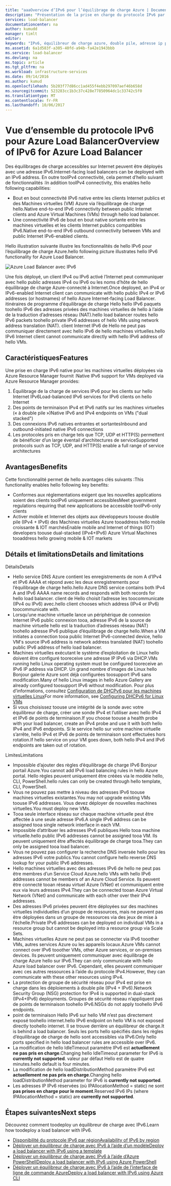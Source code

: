 ```yaml
---
title: "aaaOverview d’IPv6 pour l’équilibrage de charge Azure | Documents Microsoft"
description: "Présentation de la prise en charge du protocole IPv6 par Azure Load Balancer et les machines virtuelles à charge équilibrée."
services: load-balancer
documentationcenter: na
author: kumudd
manager: timlt
editor: 
keywords: "IPv6, équilibreur de charge azure, double pile, adresse ip publique, ipv6 natif, mobile, iot"
ms.assetid: 6a1d583f-a305-40fd-a94b-fa42e1943bbb
ms.service: load-balancer
ms.devlang: na
ms.topic: article
ms.tgt_pltfrm: na
ms.workload: infrastructure-services
ms.date: 09/14/2016
ms.author: kumud
ms.openlocfilehash: 5b203f77d86cc1ad455f4ebb297097aef46b658d
ms.sourcegitcommit: 523283cc1b3c37c428e77850964dc1c33742c5f0
ms.translationtype: MT
ms.contentlocale: fr-FR
ms.lasthandoff: 10/06/2017
---
```

# <a name="overview-of-ipv6-for-azure-load-balancer"></a><span data-ttu-id="ec587-104">Vue d’ensemble du protocole IPv6 pour Azure Load Balancer</span><span class="sxs-lookup"><span data-stu-id="ec587-104">Overview of IPv6 for Azure Load Balancer</span></span>

<span data-ttu-id="ec587-105">Des équilibrages de charge accessibles sur Internet peuvent être déployés avec une adresse IPv6.</span><span class="sxs-lookup"><span data-stu-id="ec587-105">Internet-facing load balancers can be deployed with an IPv6 address.</span></span> <span data-ttu-id="ec587-106">En outre tooIPv4 connectivité, cela permet d’hello suivant de fonctionnalités :</span><span class="sxs-lookup"><span data-stu-id="ec587-106">In addition tooIPv4 connectivity, this enables hello following capabilities:</span></span>

* <span data-ttu-id="ec587-107">Bout en bout connectivité IPv6 native entre les clients Internet publics et des Machines virtuelles (VM) Azure via l’équilibrage de charge hello.</span><span class="sxs-lookup"><span data-stu-id="ec587-107">Native end-to-end IPv6 connectivity between public Internet clients and Azure Virtual Machines (VMs) through hello load balancer.</span></span>
* <span data-ttu-id="ec587-108">Une connectivité IPv6 de bout en bout native sortante entre les machines virtuelles et les clients Internet publics compatibles IPv6.</span><span class="sxs-lookup"><span data-stu-id="ec587-108">Native end-to-end IPv6 outbound connectivity between VMs and public Internet IPv6-enabled clients.</span></span>

<span data-ttu-id="ec587-109">Hello illustration suivante illustre les fonctionnalités de hello IPv6 pour l’équilibrage de charge Azure.</span><span class="sxs-lookup"><span data-stu-id="ec587-109">hello following picture illustrates hello IPv6 functionality for Azure Load Balancer.</span></span>

![Azure Load Balancer avec IPv6](./media/load-balancer-ipv6-overview/load-balancer-ipv6.png)

<span data-ttu-id="ec587-111">Une fois déployé, un client IPv4 ou IPv6 activé l’Internet peut communiquer avec hello public adresses IPv4 ou IPv6 ou les noms d’hôte de hello équilibrage de charge Azure-connecté à Internet.</span><span class="sxs-lookup"><span data-stu-id="ec587-111">Once deployed, an IPv4 or IPv6-enabled Internet client can communicate with hello public IPv4 or IPv6 addresses (or hostnames) of hello Azure Internet-facing Load Balancer.</span></span> <span data-ttu-id="ec587-112">itinéraires de programme d’équilibrage de charge Hello hello IPv6 paquets toohello IPv6 des adresses privées des machines virtuelles de hello à l’aide de la traduction d’adresses réseau (NAT).</span><span class="sxs-lookup"><span data-stu-id="ec587-112">hello load balancer routes hello IPv6 packets toohello private IPv6 addresses of hello VMs using network address translation (NAT).</span></span> <span data-ttu-id="ec587-113">client Internet IPv6 de Hello ne peut pas communiquer directement avec hello IPv6 de hello machines virtuelles.</span><span class="sxs-lookup"><span data-stu-id="ec587-113">hello IPv6 Internet client cannot communicate directly with hello IPv6 address of hello VMs.</span></span>

## <a name="features"></a><span data-ttu-id="ec587-114">Caractéristiques</span><span class="sxs-lookup"><span data-stu-id="ec587-114">Features</span></span>

<span data-ttu-id="ec587-115">Une prise en charge IPv6 native pour les machines virtuelles déployées via Azure Resource Manager fournit :</span><span class="sxs-lookup"><span data-stu-id="ec587-115">Native IPv6 support for VMs deployed via Azure Resource Manager provides:</span></span>

1. <span data-ttu-id="ec587-116">Équilibrage de la charge de services IPv6 pour les clients sur hello Internet IPv6</span><span class="sxs-lookup"><span data-stu-id="ec587-116">Load-balanced IPv6 services for IPv6 clients on hello Internet</span></span>
2. <span data-ttu-id="ec587-117">Des points de terminaison IPv4 et IPv6 natifs sur les machines virtuelles (« à double pile »)</span><span class="sxs-lookup"><span data-stu-id="ec587-117">Native IPv6 and IPv4 endpoints on VMs ("dual stacked")</span></span>
3. <span data-ttu-id="ec587-118">Des connexions IPv6 natives entrantes et sortantes</span><span class="sxs-lookup"><span data-stu-id="ec587-118">Inbound and outbound-initiated native IPv6 connections</span></span>
4. <span data-ttu-id="ec587-119">Les protocoles pris en charge tels que TCP, UDP et HTTP(S) permettent de bénéficier d’un large éventail d’architectures de service</span><span class="sxs-lookup"><span data-stu-id="ec587-119">Supported protocols such as TCP, UDP, and HTTP(S) enable a full range of service architectures</span></span>

## <a name="benefits"></a><span data-ttu-id="ec587-120">Avantages</span><span class="sxs-lookup"><span data-stu-id="ec587-120">Benefits</span></span>

<span data-ttu-id="ec587-121">Cette fonctionnalité permet de hello avantages clés suivants :</span><span class="sxs-lookup"><span data-stu-id="ec587-121">This functionality enables hello following key benefits:</span></span>

* <span data-ttu-id="ec587-122">Conformes aux réglementations exigent que les nouvelles applications soient des clients tooIPv6 uniquement accessibles</span><span class="sxs-lookup"><span data-stu-id="ec587-122">Meet government regulations requiring that new applications be accessible tooIPv6-only clients</span></span>
* <span data-ttu-id="ec587-123">Activer mobile et Internet des objets aux développeurs toouse double pile (IPv4 + IPv6) des Machines virtuelles Azure tooaddress hello mobile croissante & IOT marchés</span><span class="sxs-lookup"><span data-stu-id="ec587-123">Enable mobile and Internet of things (IOT) developers toouse dual-stacked (IPv4+IPv6) Azure Virtual Machines tooaddress hello growing mobile & IOT markets</span></span>

## <a name="details-and-limitations"></a><span data-ttu-id="ec587-124">Détails et limitations</span><span class="sxs-lookup"><span data-stu-id="ec587-124">Details and limitations</span></span>

<span data-ttu-id="ec587-125">Détails</span><span class="sxs-lookup"><span data-stu-id="ec587-125">Details</span></span>

* <span data-ttu-id="ec587-126">Hello service DNS Azure contient les enregistrements de nom A d’IPv4 et IPv6 AAAA et répond avec les deux enregistrements pour l’équilibrage de charge hello.</span><span class="sxs-lookup"><span data-stu-id="ec587-126">hello Azure DNS service contains both IPv4 A and IPv6 AAAA name records and responds with both records for hello load balancer.</span></span> <span data-ttu-id="ec587-127">client de Hello choisit l’adresse les toocommunicate (IPv4 ou IPv6) avec.</span><span class="sxs-lookup"><span data-stu-id="ec587-127">hello client chooses which address (IPv4 or IPv6) toocommunicate with.</span></span>
* <span data-ttu-id="ec587-128">Lorsqu’une machine virtuelle lance un périphérique de connexion Internet IPv6 public connexion tooa, adresse IPv6 de la source de machine virtuelle hello est la traduction d’adresses réseau (NAT) toohello adresse IPv6 publique d’équilibrage de charge hello.</span><span class="sxs-lookup"><span data-stu-id="ec587-128">When a VM initiates a connection tooa public Internet IPv6-connected device, hello VM's source IPv6 address is network address translated (NAT) toohello public IPv6 address of hello load balancer.</span></span>
* <span data-ttu-id="ec587-129">Machines virtuelles exécutant le système d’exploitation de Linux hello doivent être configuré tooreceive une adresse IP IPv6 via DHCP.</span><span class="sxs-lookup"><span data-stu-id="ec587-129">VMs running hello Linux operating system must be configured tooreceive an IPv6 IP address via DHCP.</span></span> <span data-ttu-id="ec587-130">Un grand nombre d’images de Linux hello Bonjour galerie Azure sont déjà configurées toosupport IPv6 sans modification.</span><span class="sxs-lookup"><span data-stu-id="ec587-130">Many of hello Linux images in hello Azure Gallery are already configured toosupport IPv6 without modification.</span></span> <span data-ttu-id="ec587-131">Pour plus d’informations, consultez [Configuration de DHCPv6 pour les machines virtuelles Linux](load-balancer-ipv6-for-linux.md)</span><span class="sxs-lookup"><span data-stu-id="ec587-131">For more information, see [Configuring DHCPv6 for Linux VMs](load-balancer-ipv6-for-linux.md)</span></span>
* <span data-ttu-id="ec587-132">Si vous choisissez toouse une intégrité de la sonde avec votre équilibreur de charge, créer une sonde IPv4 et l’utiliser avec hello IPv4 et IPv6 de points de terminaison.</span><span class="sxs-lookup"><span data-stu-id="ec587-132">If you choose toouse a health probe with your load balancer, create an IPv4 probe and use it with both hello IPv4 and IPv6 endpoints.</span></span> <span data-ttu-id="ec587-133">Si le service hello sur votre machine virtuelle s’arrête, hello IPv4 et IPv6 de points de terminaison sont effectuées hors rotation.</span><span class="sxs-lookup"><span data-stu-id="ec587-133">If hello service on your VM goes down, both hello IPv4 and IPv6 endpoints are taken out of rotation.</span></span>

<span data-ttu-id="ec587-134">Limites</span><span class="sxs-lookup"><span data-stu-id="ec587-134">Limitations</span></span>

* <span data-ttu-id="ec587-135">Impossible d’ajouter des règles d’équilibrage de charge IPv6 Bonjour portail Azure.</span><span class="sxs-lookup"><span data-stu-id="ec587-135">You cannot add IPv6 load balancing rules in hello Azure portal.</span></span> <span data-ttu-id="ec587-136">Hello règles peuvent uniquement être créées via le modèle hello, CLI, PowerShell.</span><span class="sxs-lookup"><span data-stu-id="ec587-136">hello rules can only be created through hello template, CLI, PowerShell.</span></span>
* <span data-ttu-id="ec587-137">Vous ne pouvez pas mettre à niveau des adresses IPv6 toouse machines virtuelles existantes.</span><span class="sxs-lookup"><span data-stu-id="ec587-137">You may not upgrade existing VMs toouse IPv6 addresses.</span></span> <span data-ttu-id="ec587-138">Vous devez déployer de nouvelles machines virtuelles.</span><span class="sxs-lookup"><span data-stu-id="ec587-138">You must deploy new VMs.</span></span>
* <span data-ttu-id="ec587-139">Tooa seule interface réseau sur chaque machine virtuelle peut être affectée à une seule adresse IPv6.</span><span class="sxs-lookup"><span data-stu-id="ec587-139">A single IPv6 address can be assigned tooa single network interface in each VM.</span></span>
* <span data-ttu-id="ec587-140">Impossible d’attribuer les adresses IPv6 publiques Hello tooa machine virtuelle.</span><span class="sxs-lookup"><span data-stu-id="ec587-140">hello public IPv6 addresses cannot be assigned tooa VM.</span></span> <span data-ttu-id="ec587-141">Ils peuvent uniquement être affectés équilibrage de charge tooa.</span><span class="sxs-lookup"><span data-stu-id="ec587-141">They can only be assigned tooa load balancer.</span></span>
* <span data-ttu-id="ec587-142">Vous ne pouvez pas configurer la recherche DNS inversée hello pour les adresses IPv6 votre publics.</span><span class="sxs-lookup"><span data-stu-id="ec587-142">You cannot configure hello reverse DNS lookup for your public IPv6 addresses.</span></span>
* <span data-ttu-id="ec587-143">Hello machines virtuelles avec des adresses IPv6 de hello ne peut pas être membres d’un Service Cloud Azure.</span><span class="sxs-lookup"><span data-stu-id="ec587-143">hello VMs with hello IPv6 addresses cannot be members of an Azure Cloud Service.</span></span> <span data-ttu-id="ec587-144">Ils peuvent être connecté tooan réseau virtuel Azure (VNet) et communiquent entre eux via leurs adresses IPv4.</span><span class="sxs-lookup"><span data-stu-id="ec587-144">They can be connected tooan Azure Virtual Network (VNet) and communicate with each other over their IPv4 addresses.</span></span>
* <span data-ttu-id="ec587-145">Des adresses IPv6 privées peuvent être déployées sur des machines virtuelles individuelles d’un groupe de ressources, mais ne peuvent pas être déployées dans un groupe de ressources via des jeux de mise à l’échelle.</span><span class="sxs-lookup"><span data-stu-id="ec587-145">Private IPv6 addresses can be deployed on individual VMs in a resource group but cannot be deployed into a resource group via Scale Sets.</span></span>
* <span data-ttu-id="ec587-146">Machines virtuelles Azure ne peut pas se connecter via IPv6 tooother VMs, autres services Azure ou les appareils locaux.</span><span class="sxs-lookup"><span data-stu-id="ec587-146">Azure VMs cannot connect over IPv6 tooother VMs, other Azure services, or on-premises devices.</span></span> <span data-ttu-id="ec587-147">Ils peuvent uniquement communiquer avec équilibrage de charge Azure hello sur IPv6.</span><span class="sxs-lookup"><span data-stu-id="ec587-147">They can only communicate with hello Azure load balancer over IPv6.</span></span> <span data-ttu-id="ec587-148">Cependant, elles peuvent communiquer avec ces autres ressources à l’aide du protocole IPv4.</span><span class="sxs-lookup"><span data-stu-id="ec587-148">However, they can communicate with these other resources using IPv4.</span></span>
* <span data-ttu-id="ec587-149">La protection de groupe de sécurité réseau pour IPv4 est prise en charge dans les déploiements à double pile (IPv4 + IPv6).</span><span class="sxs-lookup"><span data-stu-id="ec587-149">Network Security Group (NSG) protection for IPv4 is supported in dual-stack (IPv4+IPv6) deployments.</span></span> <span data-ttu-id="ec587-150">Groupes de sécurité réseau n’appliquent pas de points de terminaison toohello IPv6.</span><span class="sxs-lookup"><span data-stu-id="ec587-150">NSGs do not apply toohello IPv6 endpoints.</span></span>
* <span data-ttu-id="ec587-151">point de terminaison Hello IPv6 sur hello VM n’est pas directement exposé toohello internet.</span><span class="sxs-lookup"><span data-stu-id="ec587-151">hello IPv6 endpoint on hello VM is not exposed directly toohello internet.</span></span> <span data-ttu-id="ec587-152">Il se trouve derrière un équilibreur de charge.</span><span class="sxs-lookup"><span data-stu-id="ec587-152">It is behind a load balancer.</span></span> <span data-ttu-id="ec587-153">Seuls les ports hello spécifiés dans les règles d’équilibrage de charge de hello sont accessibles via IPv6.</span><span class="sxs-lookup"><span data-stu-id="ec587-153">Only hello ports specified in hello load balancer rules are accessible over IPv6.</span></span>
* <span data-ttu-id="ec587-154">La modification de hello IdleTimeout paramètre IPv6 est **actuellement ne pas pris en charge**.</span><span class="sxs-lookup"><span data-stu-id="ec587-154">Changing hello IdleTimeout parameter for IPv6 is **currently not supported**.</span></span> <span data-ttu-id="ec587-155">valeur par défaut Hello est de quatre minutes.</span><span class="sxs-lookup"><span data-stu-id="ec587-155">hello default is four minutes.</span></span>
* <span data-ttu-id="ec587-156">La modification de hello loadDistributionMethod paramètre IPv6 est **actuellement ne pas pris en charge**.</span><span class="sxs-lookup"><span data-stu-id="ec587-156">Changing hello loadDistributionMethod parameter for IPv6 is **currently not supported**.</span></span>
* <span data-ttu-id="ec587-157">Les adresses IP IPv6 réservées (où IPAllocationMethod = static) ne sont **pas prises en charge pour le moment**.</span><span class="sxs-lookup"><span data-stu-id="ec587-157">Reserved IPv6 IPs (where IPAllocationMethod = static) are **currently not supported**.</span></span>

## <a name="next-steps"></a><span data-ttu-id="ec587-158">Étapes suivantes</span><span class="sxs-lookup"><span data-stu-id="ec587-158">Next steps</span></span>

<span data-ttu-id="ec587-159">Découvrez comment toodeploy un équilibreur de charge avec IPv6.</span><span class="sxs-lookup"><span data-stu-id="ec587-159">Learn how toodeploy a load balancer with IPv6.</span></span>

* [<span data-ttu-id="ec587-160">Disponibilité du protocole IPv6 par région</span><span class="sxs-lookup"><span data-stu-id="ec587-160">Availability of IPv6 by region</span></span>](https://go.microsoft.com/fwlink/?linkid=828357)
* [<span data-ttu-id="ec587-161">Déployer un équilibreur de charge avec IPv6 à l’aide d’un modèle</span><span class="sxs-lookup"><span data-stu-id="ec587-161">Deploy a load balancer with IPv6 using a template</span></span>](load-balancer-ipv6-internet-template.md)
* [<span data-ttu-id="ec587-162">Déployer un équilibreur de charge avec IPv6 à l’aide d’Azure PowerShell</span><span class="sxs-lookup"><span data-stu-id="ec587-162">Deploy a load balancer with IPv6 using Azure PowerShell</span></span>](load-balancer-ipv6-internet-ps.md)
* [<span data-ttu-id="ec587-163">Déployer un équilibreur de charge avec IPv6 à l’aide de l’interface de ligne de commande Azure</span><span class="sxs-lookup"><span data-stu-id="ec587-163">Deploy a load balancer with IPv6 using Azure CLI</span></span>](load-balancer-ipv6-internet-cli.md)
